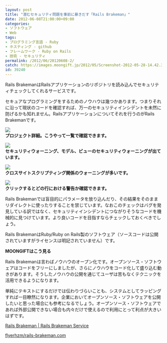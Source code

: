 ```yaml
---
layout: post
title: "潜むセキュリティ問題を事前に暴きだす「Rails Brakeman」"
date: 2012-06-08T21:00:00+09:00
categories:
- ソフトウェア
- Web
tags: 
- プログラミング言語 - Ruby
- ホスティング - github
- フレームワーク - Ruby on Rails
- 技術 - セキュリティ
permalink: /2012/06/20120608-2/
catch: https://images.moongift.jp/2012/05/Screenshot-2012-05-28-14.42.32_thumb.png
id: 39240
---
```

Rails BrakemanはRailsアプリケーションのリポジトリを読み込んでセキュリティチェックしてくれるサービスです。

  

セキュアなプログラミングをするためのノウハウは幾つかあります。つまりそれに沿って現状のコードを確認すれば、万一のセキュリティインシデントを未然に防げるかも知れません。Railsアプリケーションについてそれを行うのがRails Brakemanです。

  

[![](https://images.moongift.jp/2012/05/Screenshot-2012-05-28-14.41.54_thumb.png)](https://images.moongift.jp/2012/05/Screenshot-2012-05-28-14.41.54.png)  
**プロジェクト詳細。こうやって一覧で確認できます。**

  

[![](https://images.moongift.jp/2012/05/Screenshot-2012-05-28-14.42.07_thumb.png)](https://images.moongift.jp/2012/05/Screenshot-2012-05-28-14.42.07.png)  
**セキュリティウォーニング、モデル、ビューのセキュリティウォーニングが出ています。**

  

[![](https://images.moongift.jp/2012/05/Screenshot-2012-05-28-14.42.32_thumb.png)](https://images.moongift.jp/2012/05/Screenshot-2012-05-28-14.42.32.png)  
**クロスサイトスクリプティング関係のウォーニングが多いです。**

  

[![](https://images.moongift.jp/2012/05/Screenshot-2012-05-28-14.43.15_thumb.png)](https://images.moongift.jp/2012/05/Screenshot-2012-05-28-14.43.15.png)  
**クリックするとどの行における警告か確認できます。**

  

Rails Brakemanでは盲目的にパラメータを放り込んだり、その結果をそのままリダイレクトに使ったりすることを禁じています。なおこのチェックはバグを発見している訳ではなく、セキュリティインシデントにつながりそうなコードを機械的に見つけています。より良いコードを目指すならチェックしておくべきでしょう。

  

Rails BrakemanはRuby/Ruby on Rails製のソフトウェア（ソースコードは公開されていますがライセンスは明記されていません）です。

  
  
  

**MOONGIFTはこう見る**

  

Rails Brakemanは言わばノウハウのオープン化です。オープンソース・ソフトウェアはコードをフリーにしましたが、さらにノウハウをコード化して盛り込む動きがあります。そうしたノウハウの公開を通じてユーザは苦もなくテクニックを活用できるようになります。

  

単純にテキストにするだけでは伝わりづらいことも、システムとしてラッピングすれば一目瞭然になります。企業においてオープンソース・ソフトウェアを公開したいと思った場合にも参考になるでしょう。オープンソース・ソフトウェアであれば外部公開できない場合も内々だけで使えるので利用にとって利点が大きいはずです。

  

[Rails Brakeman | Rails Brakeman Service](http://rails-brakeman.com/)

  

[flyerhzm/rails-brakeman.com](https://github.com/flyerhzm/rails-brakeman.com)

